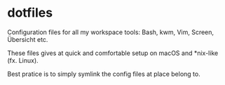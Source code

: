 # dotfiles
Configuration files for all my workspace tools: Bash, kwm, Vim, Screen, Übersicht etc.

These files gives at quick and comfortable setup on macOS and *nix-like (fx. Linux).

Best pratice is to simply symlink the config files at place belong to.
